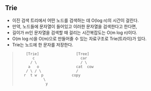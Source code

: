 ## Trie
- 이진 검색 트리에서 어떤 노드를 검색하는 데 O(log n)의 시간이 걸린다.
- 만약, 노드들에 문자열이 들어있고 이러한 문자열을 검색한다고 한다면,
- 길이가 m인 문자열을 검색할 때 걸리는 시간복잡도는 O(m log n)이다.
- O(m log n)을 O(m)으로 만들어줄 수 있는 자료구조로 Trie(트라이)가 있다.
- Trie는 노드에 한 문자를 저장한다.

>         [Trie]                 [Tree]
>            c                     car
>           / \                    / \
>          a   o                 cat  cow        
>         / \ / \                /
>        r  t w  p             copy
>                 \
>                  y